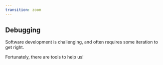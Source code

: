 ```yaml
---
transition: zoom
---
```


## Debugging

Software development is challenging, and often requires some iteration to get right.

Fortunately, there are tools to help us!